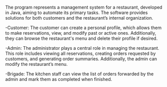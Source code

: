The program represents a management system for a restaurant, developed in Java, aiming to automate its primary tasks. The software provides solutions for both customers and the restaurant’s internal organization.

 -Customer: The customer can create a personal profile, which allows them to make reservations, view, and modify past or active ones. Additionally, they can browse the restaurant's menu and delete their profile if desired.

 -Admin: The administrator plays a central role in managing the restaurant. This role includes viewing all reservations, creating orders requested by customers, and generating order summaries. Additionally, the admin can modify the restaurant’s menu.

 -Brigade: The kitchen staff can view the list of orders forwarded by the admin and mark them as completed when finished.
